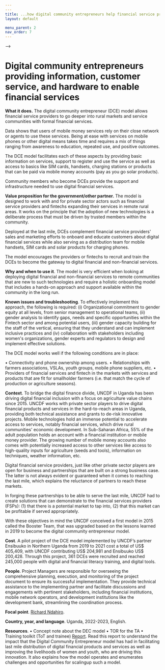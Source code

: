```yaml
---
---
title: ...how digital community entrepreneurs help financial service providers reach rural customers
layout: default

menu_parent: 2
nav_order: 7
---
```

-->

# Digital community entrepreneurs providing information, customer service, and hardware to enable financial services


**What it does.** The digital community entrepreneur (DCE) model allows financial service providers to go deeper into rural markets and service communities with formal financial services. 

Data shows that users of mobile money services rely on their close network or agents to use these services. Being at ease with services on mobile phones or other digital means takes time and requires a mix of things ranging from awareness to education, repeated use, and positive outcomes. 

The DCE model facilitates each of these aspects by providing basic information on services, support to register and use the service as well as access to basics like SIM cards, handsets, charging stations or products that can be paid via mobile money accounts (pay as you go solar products).

Community members who become DCEs provide the support and infrastructure needed to use digital financial services.
 

**Value proposition for the government/other partner.** The model is designed to work with and for private sector actors such as financial service providers and fintechs expanding their services in remote rural areas. It works on the principle that the adoption of new technologies is a deliberate process that must be driven by trusted members within the community.

Deployed at the last mile, DCEs complement financial service providers' sales and marketing efforts to onboard and educate customers about digital financial services while also serving as a distribution team for mobile handsets, SIM cards and solar products for charging phones. 

The model encourages the providers or fintechs to recruit and train the DCEs to become the gateway to digital financial and non-financial services.

**Why and when to use it**. The model is very efficient when looking at deploying digital financial and non-financial services to remote communities that are new to such technologies and require a holistic onboarding model that includes a hands-on approach and support available within the community in the long run.

**Known issues and troubleshooting**. To effectively implement this approach, the following is required: (i) Organizational commitment to gender equity at all levels, from senior management to operational teams, (ii) gender analysis to identify gaps, needs and specific opportunities within the Fintech sector and among potential users, (iii) gender capacity building for the staff of the vertical, ensuring that they understand and can implement inclusive practices and (iv) collaboration with stakeholders including women's organizations, gender experts and regulators to design and implement effective solutions.

The DCE model works well if the following conditions are in place:

•	Connectivity and phone ownership among users.
•	Relationships with farmers associations, VSLAs, youth groups, mobile phone suppliers, etc.
•	Providers of financial services and fintech in the markets with services and products that are fit for smallholder farmers (i.e. that match the cycle of production or agriculture seasons).

**Context**. To bridge the digital finance divide, UNCDF in Uganda has been driving digital financial inclusion with a focus on agriculture value chains since 2015. UNCDF works with private sector players to drive digital financial products and services in the hard-to-reach areas in Uganda, providing both technical assistance and grants to de-risk innovative projects.
Mobile technologies hold an immense potential to accelerate access to services, notably financial services, which drive rural communities' economic development. In Sub-Saharan Africa, 55% of the adult population holds an account with a financial institution or mobile money provider. The growing number of mobile money accounts also comes with potentially increased access to other services like access to high-quality inputs for agriculture (seeds and tools), information on techniques, weather information, etc.

Digital financial service providers, just like other private sector players are open for business and partnerships that are built on a strong business case. The latter is not always evident or guaranteed when it comes to reaching the last mile, which explains the reluctance of partners to reach these markets.

In forging these partnerships to be able to serve the last mile, UNCDF had to create solutions that can demonstrate to the financial services providers (FSPs): (1) that there is a potential market to tap into, (2) that this market can be profitable if served appropriately.

With these objectives in mind the UNCDF conceived a first model in 2015 called the Booster Team, that was upgraded based on the lessons learned in 2019 to become the digital community entrepreneur model.


**Cost**. A pilot project of the DCE model implemented by UNCDF’s partner Ensibuuko in Northern Uganda from 2019 to 2021 cost a total of US$ 405,409, with UNCDF contributing US$ 204,981 and Ensibuuko US$ 200,428.  Through this project, 361 DCEs were recruited and reached 245,000 people with digital and financial literacy training, and digital tools.  

**People**. Project Managers are responsible for overseeing the comprehensive planning, execution, and monitoring of the project document to ensure its successful implementation. They provide technical assistance to the implementing partner and facilitate discussions and engagements with pertinent stakeholders, including financial institutions, mobile network operators, and development institutions like the development bank, streamlining the coordination process.

**Focal point**. [Richard Ndahiro](/Financial-inclusion-toolkit/contributors/Richard-Ndahiro.html).

**Country, year, and language**. Uganda, 2022-2023, English. 

**Resources**. 
•	Concept note about the DEC model
•	TOR for the TA
•	Training toolkit (ToT and trainee)
[Report](https://www.uncdf.org/article/6446/digital-community-entrepreneurs---going-the-extra-mile-to-close-the-digital-gap-in-rural-uganda). Read this report to understand the impact that the Digital Community Entrepreneur model has had in facilitating last mile distribution of digital financial products and services as well as improving the livelihoods of women and youth, who are driving this innovation. It also explains  how the model operates and enumerates challenges and opportunities for scalingup such a model.

